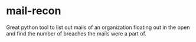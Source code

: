 # mail-recon
Great python tool to list out mails of an organization floating out in the open and find the number of breaches the mails were a part of. 
